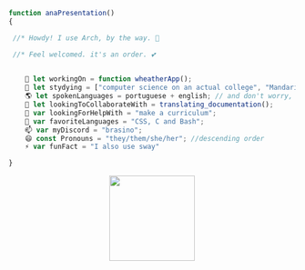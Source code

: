 ```js
function anaPresentation()
{

 //* Howdy! I use Arch, by the way. 👋

 //* Feel welcomed. it's an order. 💕
 

    🔭 let workingOn = function wheatherApp();
    🌱 let stydying = ["computer science on an actual college", "Mandarin Chinese", "Web Design";
    🌎 let spokenLanguages = portuguese + english; // and don't worry, I know how to use translators 😘
    👯 let lookingToCollaborateWith = translating_documentation();
    🤔 var lookingForHelpWith = "make a curriculum";
    👾 var favoriteLanguages = "CSS, C and Bash";
    📫 var myDiscord = "brasino";
    😄 const Pronouns = "they/them/she/her"; //descending order
    ⚡ var funFact = "I also use sway"

}
```
<p align="center">
 <a href="https://youtu.be/dQw4w9WgXcQ">
 <img height="150em" src="https://github-readme-stats.vercel.app/api/top-langs/?username=iUseMintBTW&layout=compact&langs_count=16&theme=tokyonight"/></a>
</p>
